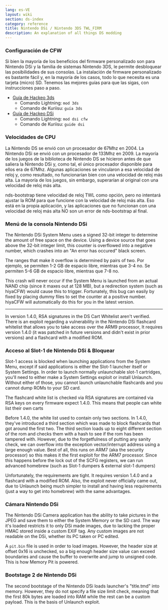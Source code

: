 ```yaml
---
lang: es-VE
layout: wiki
section: ds-index
category: reference
title: Nintendo DSi / Nintendo 3DS TWL_FIRM
description: An explanation of all things DS modding
---
```


### Configuración de CFW
Si bien la mayoría de los beneficios del firmware personalizado son para Nintendo DSi y la familia de sistemas Nintendo 3DS, le permite desbloquear las posibilidades de sus consolas. La instalación de firmware personalizado es bastante fácil y, en la mayoría de los casos, todo lo que necesita es una tarjeta (micro) SD. Tenemos las mejores guías para que las sigas, con instrucciones paso a paso.

- [Guía de Hackeo 3ds](https://3ds.hacks.guide)
  - Comando Lightning: `mod 3ds`
  - Comando de Kuriisu: `guía 3ds`
- [Guía de Hackeo DSi](https://dsi.cfw.guide)
  - Comando Lightning: `mod dsi cfw`
  - Comando de Kuriisu: `guide dsi`

### Velocidades de CPU
La Nintendo DS se envió con un procesador de 67Mhz en 2004. La Nintendo DSi se envió con un procesador de 133Mhz en 2009. La mayoría de los juegos de la biblioteca de Nintendo DS se hicieron antes de que saliera la Nintendo DSi y, como tal, el único procesador disponible para ellos era de 67Mhz. Algunas aplicaciones se vincularon a esa velocidad de reloj y, como resultado, no funcionarían bien con una velocidad de reloj más alta. La mayoría de los juegos, sin embargo, superarían al original con una velocidad de reloj más alta.

nds-bootstrap tiene velocidad de reloj TWL como opción, pero no intentará ajustar la ROM para que funcione con la velocidad de reloj más alta. Eso está en la propia aplicación, y las aplicaciones que no funcionan con una velocidad de reloj más alta NO son un error de nds-bootstrap al final.

### Menú de la consola Nintendo DSi
The Nintendo DSi System Menu uses a signed 32-bit integer to determine the amount of free space on the device. Using a device source that goes above the 32-bit integer limit, this counter is overflowed into a negative number, which crashes into an "An error has occured" black screen.

The ranges that make it overflow is determined by pairs of two. Por ejemplo, se permiten 1-2 GB de espacio libre, mientras que 3-4 no. Se permiten 5-6 GB de espacio libre, mientras que 7-8 no.

This crash will never occur if the System Menu is launched from an actual NAND chip (since it maxes out at 128 MB), but a redirection system (such as hiyaCFW) would cause this to trigger. Fortunately, this bug can easily by fixed by placing dummy files to set the counter at a positive number. hiyaCFW will automatically do this for you in the latest version.

-----

In version 1.4.0, RSA signatures in the DS Cart Whitelist aren't verified. There is an exploit regarding a vulnerability in the Nintendo DSi flashcard whitelist that allows you to take access over the ARM9 processor, It requires version 1.4.0 (it was patched in future versions and didn't exist in prior versions) and a flashcard with a modified ROM.

### Acceso al Slot-1 de Nintendo DSi & Bloquear
Slot-1 access is blocked when launching applications from the System Menu, except if said applications is either the Slot-1 launcher itself or System Settings. In order to launch normally unlaunchable slot-1 cartridges, you'll need to either make a System Settings exploit or install Unlaunch. Without either of those, you cannot launch unlaunchable flashcards and you cannot dump ROMs to your SD card.

The flashcard white list is checked via RSA signatures are contained via RSA keys on every firmware expect 1.4.0. This means that people can white list their own carts

Before 1.4.0, the white list used to contain only two sections. In 1.4.0, they've introduced a third section which was made to block flashcards that got around the first two. The third section loads up to eight different section of the rom and checks them with a hash to see if the rom has been tampered with. However, due to the forgetfulness of putting any sanity check, we can overflow into the exception vector/interrupt address using a large enough value. Best of all, this runs on ARM7 (aka the security processor) so this makes it the first exploit for the ARM7 processor. Since this happens before the lock out of the SCFG registers, we can run advanced homebrew (such as Slot-1 dumpers & external slot-1 dumpers)

Unfortunately, the requirements are tight. It requires version 1.4.0 and a flashcard with a modified ROM. Also, the exploit never officially came out, due to Unlaunch being much simpler to install and having less requirements (just a way to get into homebrew) with the same advantages.

### Cámara Nintendo DSi
The Nintendo DSi Camera application has the ability to take pictures in the JPEG and save them to either the System Memory or the SD card. The way it's loaded restricts it to only DSi made images, due to lacking the proper HMAC stored inside a custom EXIF tag. Any custom images are not readable on the DSi, whether its PC taken or PC edited.

A `pit.bin` file is used in order to load images. However, the header size at offset 0x16 is unchecked, so a big enough header size value can exceed boundaries and cause the buffer to overwrite and jump to unsigned code. This is how Memory Pit is powered.

### Bootstage 2 de Nintendo DSi
The second bootstage of the Nintendo DSi loads launcher's "title.tmd" into memory. However, they do not specify a file size limit check, meaning that the first 80k bytes are loaded into RAM while the rest can be a custom payload. This is the basis of Unlaunch exploit.

